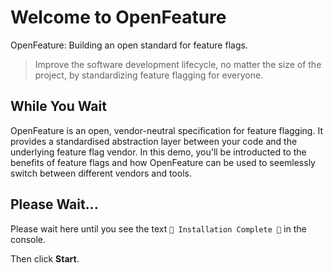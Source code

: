 # Welcome to OpenFeature

OpenFeature: Building an open standard for feature flags.

> Improve the software development lifecycle, no matter the size of the project, by standardizing feature flagging for everyone.

## While You Wait

OpenFeature is an open, vendor-neutral specification for feature flagging. It provides a standardised abstraction layer between your code and the underlying feature flag vendor. In this demo, you'll be introducted to the benefits of feature flags and how OpenFeature can be used to seemlessly switch between different vendors and tools.

## Please Wait...

Please wait here until you see the text `🎉 Installation Complete 🎉` in the console.

Then click **Start**.